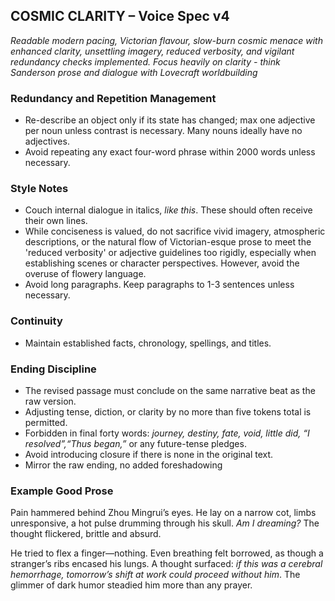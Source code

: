 ## COSMIC CLARITY – Voice Spec v4

*Readable modern pacing, Victorian flavour, slow-burn cosmic menace with enhanced clarity, unsettling imagery, reduced verbosity, and vigilant redundancy checks implemented. Focus heavily on clarity - think Sanderson prose and dialogue with Lovecraft worldbuilding*

### **Redundancy and Repetition Management**
* Re-describe an object only if its state has changed; max one adjective per noun unless contrast is necessary. Many nouns ideally have no adjectives.
* Avoid repeating any exact four-word phrase within 2000 words unless necessary.

### **Style Notes**
* Couch internal dialogue in italics, *like this*. These should often receive their own lines.
* While conciseness is valued, do not sacrifice vivid imagery, atmospheric descriptions, or the natural flow of Victorian-esque prose to meet the 'reduced verbosity' or adjective guidelines too rigidly, especially when establishing scenes or character perspectives. However, avoid the overuse of flowery language.
* Avoid long paragraphs. Keep paragraphs to 1-3 sentences unless necessary.

### **Continuity**
* Maintain established facts, chronology, spellings, and titles.

### **Ending Discipline**
* The revised passage must conclude on the same narrative beat as the raw version.
* Adjusting tense, diction, or clarity by no more than five tokens total is permitted.
* Forbidden in final forty words: *journey, destiny, fate, void, little did, “I resolved”,“Thus began,”* or any future-tense pledges.
* Avoid introducing closure if there is none in the original text.
* Mirror the raw ending, no added foreshadowing


### Example Good Prose

Pain hammered behind Zhou Mingrui’s eyes. He lay on a narrow cot, limbs unresponsive, a hot pulse drumming through his skull. *Am I dreaming?* The thought flickered, brittle and absurd.

He tried to flex a finger—nothing. Even breathing felt borrowed, as though a stranger’s ribs encased his lungs. A thought surfaced: *if this was a cerebral hemorrhage, tomorrow’s shift at work could proceed without him*. The glimmer of dark humor steadied him more than any prayer.